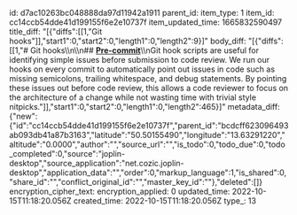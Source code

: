 id: d7ac10263bc048888da97d11942a1911
parent_id: 
item_type: 1
item_id: cc14ccb54dde41d199155f6e2e10737f
item_updated_time: 1665832590497
title_diff: "[{\"diffs\":[[1,\"Git hooks\"]],\"start1\":0,\"start2\":0,\"length1\":0,\"length2\":9}]"
body_diff: "[{\"diffs\":[[1,\"# Git hooks\\\n\\\n## [**Pre-commit**](https://pre-commit.com/)\\\nGit hook scripts are useful for identifying simple issues before submission to code review. We run our hooks on every commit to automatically point out issues in code such as missing semicolons, trailing whitespace, and debug statements. By pointing these issues out before code review, this allows a code reviewer to focus on the architecture of a change while not wasting time with trivial style nitpicks.\"]],\"start1\":0,\"start2\":0,\"length1\":0,\"length2\":465}]"
metadata_diff: {"new":{"id":"cc14ccb54dde41d199155f6e2e10737f","parent_id":"bcdcff623096493ab093db41a87b3163","latitude":"50.50155490","longitude":"13.63291220","altitude":"0.0000","author":"","source_url":"","is_todo":0,"todo_due":0,"todo_completed":0,"source":"joplin-desktop","source_application":"net.cozic.joplin-desktop","application_data":"","order":0,"markup_language":1,"is_shared":0,"share_id":"","conflict_original_id":"","master_key_id":""},"deleted":[]}
encryption_cipher_text: 
encryption_applied: 0
updated_time: 2022-10-15T11:18:20.056Z
created_time: 2022-10-15T11:18:20.056Z
type_: 13